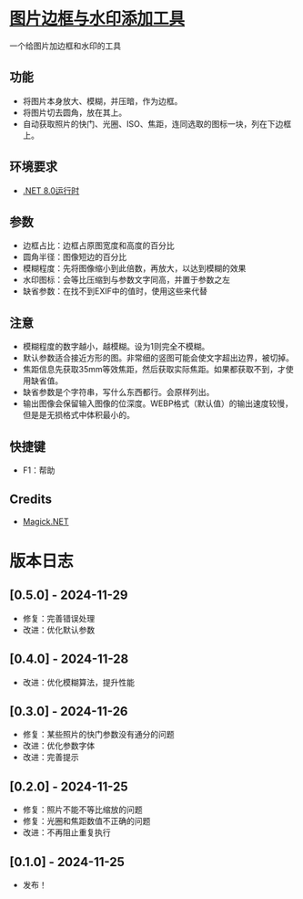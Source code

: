 # [图片边框与水印添加工具](https://github.com/GarthTB/FrameMark)

一个给图片加边框和水印的工具

## 功能

- 将图片本身放大、模糊，并压暗，作为边框。
- 将图片切去圆角，放在其上。
- 自动获取照片的快门、光圈、ISO、焦距，连同选取的图标一块，列在下边框上。

## 环境要求

- [.NET 8.0运行时](https://dotnet.microsoft.com/zh-cn/download/dotnet/8.0)

## 参数

- 边框占比：边框占原图宽度和高度的百分比
- 圆角半径：图像短边的百分比
- 模糊程度：先将图像缩小到此倍数，再放大，以达到模糊的效果
- 水印图标：会等比压缩到与参数文字同高，并置于参数之左
- 缺省参数：在找不到EXIF中的值时，使用这些来代替

## 注意

- 模糊程度的数字越小，越模糊。设为1则完全不模糊。
- 默认参数适合接近方形的图。非常细的竖图可能会使文字超出边界，被切掉。
- 焦距信息先获取35mm等效焦距，然后获取实际焦距。如果都获取不到，才使用缺省值。
- 缺省参数是个字符串，写什么东西都行。会原样列出。
- 输出图像会保留输入图像的位深度。WEBP格式（默认值）的输出速度较慢，但是是无损格式中体积最小的。

## 快捷键

- F1：帮助

## Credits

- [Magick.NET](https://github.com/dlemstra/Magick.NET)

# 版本日志

## [0.5.0] - 2024-11-29

- 修复：完善错误处理
- 改进：优化默认参数

## [0.4.0] - 2024-11-28

- 改进：优化模糊算法，提升性能

## [0.3.0] - 2024-11-26

- 修复：某些照片的快门参数没有通分的问题
- 改进：优化参数字体
- 改进：完善提示

## [0.2.0] - 2024-11-25

- 修复：照片不能不等比缩放的问题
- 修复：光圈和焦距数值不正确的问题
- 改进：不再阻止重复执行

## [0.1.0] - 2024-11-25

- 发布！
